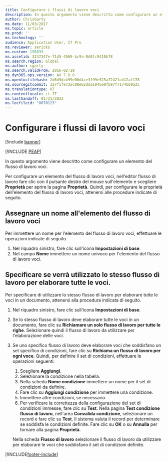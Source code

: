```yaml
---
title: Configurare i flussi di lavoro voci
description: In questo argomento viene descritto come configurare un elemento del flusso di lavoro voci.
author: ChrisGarty
ms.date: 11/03/2017
ms.topic: article
ms.prod: ''
ms.technology: ''
audience: Application User, IT Pro
ms.reviewer: sericks
ms.custom: 195833
ms.assetid: 3237347e-71d5-4569-bc9a-0d0fc9410b78
ms.search.region: Global
ms.author: cgarty
ms.search.validFrom: 2016-02-28
ms.dyn365.ops.version: AX 7.0.0
ms.openlocfilehash: 2d6d9dcb99e00d4ce3f99e525a72421cb12af178
ms.sourcegitcommit: 3a7f1fe72ac08e62dda1045e0fb97f7174b69a25
ms.translationtype: HT
ms.contentlocale: it-IT
ms.lasthandoff: 01/31/2022
ms.locfileid: "8070123"
---
```

# <a name="configure-line-item-workflows"></a>Configurare i flussi di lavoro voci

[!include [banner](../includes/banner.md)]


[!INCLUDE [PEAP](../../../includes/peap-1.md)]

In questo argomento viene descritto come configurare un elemento del flusso di lavoro voci.

Per configurare un elemento del flusso di lavoro voci, nell'editor flusso di lavoro fare clic con il pulsante destro del mouse sull'elemento e scegliere **Proprietà** per aprire la pagina **Proprietà**. Quindi, per configurare le proprietà dell'elemento del flusso di lavoro voci, attenersi alle procedure indicate di seguito.

## <a name="name-the-line-item-workflow-element"></a>Assegnare un nome all'elemento del flusso di lavoro voci

Per immettere un nome per l'elemento del flusso di lavoro voci, effettuare le operazioni indicate di seguito.

1. Nel riquadro sinistro, fare clic sull'icona **Impostazioni di base**.
2. Nel campo **Nome** immettere un nome univoco per l'elemento del flusso di lavoro voci.

## <a name="specify-whether-the-same-workflow-is-used-to-process-all-line-items"></a>Specificare se verrà utilizzato lo stesso flusso di lavoro per elaborare tutte le voci.

Per specificare di utilizzare lo stesso flusso di lavoro per elaborare tutte le voci in un documento, attenersi alla procedura indicata di seguito.

1. Nel riquadro sinistro, fare clic sull'icona **Impostazioni di base**.
2. Se lo stesso flusso di lavoro deve elaborare tutte le voci in un documento, fare clic su **Richiamare un solo flusso di lavoro per tutte le righe**. Selezionare quindi il flusso di lavoro da utilizzare per l'elaborazione delle voci.
3. Se uno specifico flusso di lavoro deve elaborare voci che soddisfano un set specifico di condizioni, fare clic su **Richiama un flusso di lavoro per ogni voce**. Quindi, per definire il set di condizioni, effettuare le operazioni seguenti:

    1. Scegliere **Aggiungi**.
    2. Selezionare la condizione nella tabella.
    3. Nella scheda **Nome condizione** immettere un nome per il set di condizioni da definire.
    4. Fare clic su **Aggiungi condizione** per immettere una condizione.
    5. Immettere altre condizioni, se necessario.
    6. Per verificare la correttezza della configurazione del set di condizioni immesse, fare clic su **Test**. Nella pagina **Test condizione flusso di lavoro**, nell'area **Convalida condizione**, selezionare un record e fare clic su **Test**. Il sistema valuta il record per determinare se soddisfa le condizioni definite. Fare clic su **OK** o su **Annulla** per tornare alla pagina **Proprietà**.

    Nella scheda **Flusso di lavoro** selezionare il flusso di lavoro da utilizzare per elaborare le voci che soddisfano il set di condizioni definite.


[!INCLUDE[footer-include](../../../includes/footer-banner.md)]